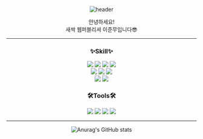 <div align="center">    

![header](https://capsule-render.vercel.app/api?type=SLICE&color=random&height=300&section=header&text=Hello%20Moo%20World!&animation=fadeIn&fontSize=70)    


안녕하세요!     
새싹 웹퍼블리셔 이준무입니다😎    


---     
### ✨Skill✨


<img src="https://img.shields.io/badge/HTML-E34F26?style=flat-square&logo=HTML5&logoColor=white"/>
<img src="https://img.shields.io/badge/CSS3-1572B6?style=flat-square&logo=CSS3&logoColor=white"/>
<img src="https://img.shields.io/badge/JavaScript-F7DF1E?style=flat-square&logo=JavaScript&logoColor=white"/>
<img src="https://img.shields.io/badge/JQuery-0769AD?style=flat-square&logo=JQuery&logoColor=white"/>   <br>   


<img src="https://img.shields.io/badge/Node.js-339933?style=flat-square&logo=Node.js&logoColor=white"/>
<img src="https://img.shields.io/badge/React-61DAFB?style=flat-square&logo=React&logoColor=white"/>
<img src="https://img.shields.io/badge/SQLite-003B57?style=flat-square&logo=SQLite&logoColor=white"/>    <br>

<img src="https://img.shields.io/badge/Photoshop-31A8FF?style=flat-square&logo=Adobe Photoshop&logoColor=white"/>
<img src="https://img.shields.io/badge/Illustrator-FF9A00?style=flat-square&logo=Adobe Illustrator&logoColor=white"/>
     

### 🛠Tools🛠
    

<img src="https://img.shields.io/badge/Vscode-007ACC?style=flat-square&logo=Visual Studio Code&logoColor=white"/>
<img src="https://img.shields.io/badge/Photoshop-31A8FF?style=flat-square&logo=Adobe Photoshop&logoColor=white"/>
<img src="https://img.shields.io/badge/Illustrator-FF9A00?style=flat-square&logo=Adobe Illustrator&logoColor=white"/>
<img src="https://img.shields.io/badge/GitHub-181717?style=flat-square&logo=GitHub&logoColor=white"/>

----
























![Anurag's GitHub stats](https://github-readme-stats.vercel.app/api?username=leejunmoo&show_icons=true&theme=radical)
</div>
